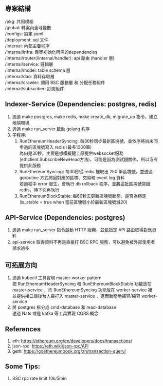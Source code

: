 ## 專案結構
/pkg: 共用模組  
/global: 轉案內全域變數  
/configs: 設定.yaml  
/deployment: sql 文件  
/internal: 內部主要程序  
/internal/infra: 專案初始化所需的dependencies  
/internal/router(/internal/handler): api 路由 (handler 層)  
/internal/service: 邏輯層  
/internal/model: table schema 層  
/internal/dao: 資料存取層  
/internal/crawler: 調用 BSC 服務層 和 分配任務組件  
/internal/subscriber: 訂閱組件  


## Indexer-Service (Dependencies: postgres, redis)
1. 透過 make postgres, make redis, make create_db, migrate_up 指令，建立地端環境
2. 透過 make run_server 啟動 golang 程序
3. 子程序:
   1. RunEthereumHeaderSyncing: 每30秒同步最新區塊號，並依序將尚未同步過的區塊號寫入 redis (最多1000筆)  
   為何是30秒，主要是想模擬鏈上原提供websocket服務 (ethclient.SubscribeNewHead方法)，可能是因為測試鏈關係，所以沒有提供此服務  
   2. RunEthereumSyncing: 每30秒從 redis 裡取出 250 筆區塊號，並透過 goroutine 方式爬回對應的區塊、交易和 event log 資料  
   若過程中 error 發生，會執行 db rollback 程序，並將這批區塊號寫回 redis，待下次再執行
   3. RunEthereumBlockStable: 每60秒去更新區塊號狀態，是否為穩定(is_stable = true when 當前區塊號小於最新區塊號減20)  

## API-Service (Dependencies: postgres)
1. 透過 make run_server 指令啟動 HTTP 服務，並依指定 API 路由取得對應資料  
2. api-service 取得資料不再是直接打 BSC RPC 服務，可以避免被外部使用者請求過多

## 可拓展方向
1. 透過 kubectl 工具實現 master-worker pattern  
把 RunEthereumHeaderSyncing 和 RunEthereumBlockStable 功能放在 master-service ，而 RunEthereumSyncing 功能放在 worker-service 裡  
並提供接口讓後台人員打入 master-service ，進而動態地擴容/縮容 worker-service  
2. 將 postgres 拆分成 cmd-database 和 read-database  
   透過 Nats 或是 kafka 等工具實現 CQRS 概念



## References
1. eth: https://ethereum.org/en/developers/docs/transactions/
2. json-rpc: https://eth.wiki/json-rpc/API
3. geth: https://goethereumbook.org/zh/transaction-query/ 
   
## Some Tips:
1. BSC rpc rate limit 10k/5min